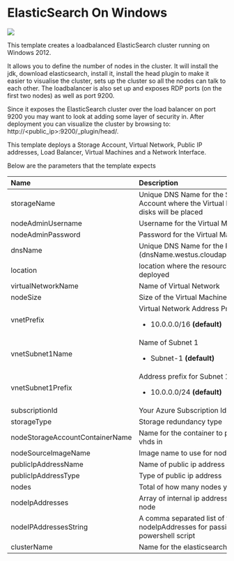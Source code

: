 # ElasticSearch On Windows

<a href="https://azuredeploy.net" target="_blank">
    <img src="http://azuredeploy.net/deploybutton.png"/>
</a>

This template creates a loadbalanced ElasticSearch cluster running on Windows 2012. 

It allows you to define the number of nodes in the cluster. It will install the jdk, download elasticsearch, install it, install the head plugin to make it easier to visualise the cluster, sets up the cluster so all the nodes can talk to each other. The loadbalancer is also set up and exposes RDP ports (on the first two nodes) as well as port 9200.

Since it exposes the ElasticSearch cluster over the load balancer on port 9200 you may want to look at adding some layer of security in. After deployment you can visualize the cluster by browsing to: http://<public_ip>:9200/_plugin/head/.

This template deploys a Storage Account, Virtual Network, Public IP addresses, Load Balancer, Virtual Machines and a Network Interface.

Below are the parameters that the template expects

| Name   | Description    |
|:--- |:---|
| storageName  | Unique DNS Name for the Storage Account where the Virtual Machine's disks will be placed |
| nodeAdminUsername  | Username for the Virtual Machines  |
| nodeAdminPassword  | Password for the Virtual Machine  |
| dnsName  | Unique DNS Name for the Public IP (dnsName.westus.cloudapp.azure.com) |
| location | location where the resources will be deployed |
| virtualNetworkName | Name of Virtual Network |
| nodeSize | Size of the Virtual Machine Instance |
| vnetPrefix | Virtual Network Address Prefix <br> <ul><li>10.0.0.0/16 **(default)**</li></ul> |
| vnetSubnet1Name | Name of Subnet 1 <br> <ul><li>Subnet-1 **(default)**</li></ul> |
| vnetSubnet1Prefix | Address prefix for Subnet 1 <br> <ul><li>10.0.0.0/24 **(default)**</li></ul> |
| subscriptionId | Your Azure Subscription Id |
| storageType | Storage redundancy type |
| nodeStorageAccountContainerName | Name for the container to place the vhds in |
| nodeSourceImageName | Image name to use for node vm |
| publicIpAddressName | Name of public ip address |
| publicIpAddressType | Type of public ip address |
| nodes | Total of how many nodes you want |
| nodeIpAddresses | Array of internal ip addresses for each node |
| nodeIPAddressesString | A comma separated list of the values in nodeIpAddresses for passing to powershell script |
| clusterName | Name for the elasticsearch cluster |
